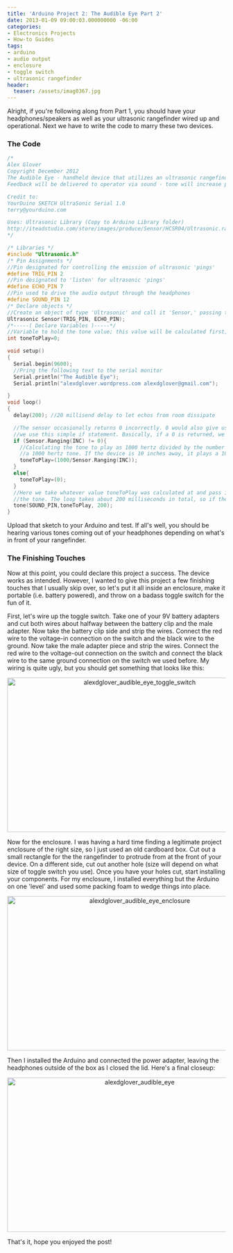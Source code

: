 ```yaml
---
title: 'Arduino Project 2: The Audible Eye Part 2'
date: 2013-01-09 09:00:03.000000000 -06:00
categories:
- Electronics Projects
- How-to Guides
tags:
- arduino
- audio output
- enclosure
- toggle switch
- ultrasonic rangefinder
header:
  teaser: /assets/imag0367.jpg
---
```

<p>Alright, if you're following along from Part 1, you should have your headphones/speakers as well as your ultrasonic rangefinder wired up and operational. Next we have to write the code to marry these two devices.</p>
<h3>The Code</h3>

```c
/*
Alex Glover
Copyright December 2012
The Audible Eye - handheld device that utilizes an ultrasonic rangefinder to determine distance to whatever object the device is pointed at.
Feedback will be delivered to operator via sound - tone will increase pitch for shorter distances, no tones played for extreme distances.

Credit to:
YourDuino SKETCH UltraSonic Serial 1.0
terry@yourduino.com

Uses: Ultrasonic Library (Copy to Arduino Library folder)
http://iteadstudio.com/store/images/produce/Sensor/HCSR04/Ultrasonic.rar
*/

/* Libraries */
#include "Ultrasonic.h"
/* Pin Assignments */
//Pin designated for controlling the emission of ultrasonic 'pings'
#define TRIG_PIN 2
//Pin designated to 'listen' for ultrasonic 'pings'
#define ECHO_PIN 7
//Pin used to drive the audio output through the headphones
#define SOUND_PIN 12
/* Declare objects */
//Create an object of type 'Ultrasonic' and call it 'Sensor,' passing the trig pin and echo pin numbers into the constructor
Ultrasonic Sensor(TRIG_PIN, ECHO_PIN);
/*-----( Declare Variables )-----*/
//Variable to hold the tone value; this value will be calculated first, and then passed to the tone() function
int toneToPlay=0;

void setup()
{
  Serial.begin(9600);
  //Pring the following text to the serial monitor
  Serial.println("The Audible Eye");
  Serial.println("alexdglover.wordpress.com alexdglover@gmail.com");

}
void loop()
{
  delay(200); //20 millisend delay to let echos from room dissipate

  //The sensor occasionally returns 0 incorrectly. 0 would also give us a divide by zero error in the next line of code. To address these issues
  //we use this simple if statement. Basically, if a 0 is returned, we play no tones through the headphones.
  if (Sensor.Ranging(INC) != 0){
    //Calculating the tone to play as 1000 hertz divided by the number of inches. So if the device is one inch away from an obstacle, we play
    //a 1000 hertz tone. If the device is 10 inches away, it plays a 100 hertz tone. Anything greater than 20 inches reduces the tone to almost inaudible.
    toneToPlay=(1000/Sensor.Ranging(INC));
  }
  else{
    toneToPlay=(0);
  }
  //Here we take whatever value toneToPlay was calculated at and pass it into the tone() function. The parameter of 200 is the number of milliseconds to play
  //the tone. The loop takes about 200 milliseconds in total, so if the loop hangs or crashes, the tone won't keep getting played indefinitely.
  tone(SOUND_PIN,toneToPlay, 200);
}
```

<p>Upload that sketch to your Arduino and test. If all's well, you should be hearing various tones coming out of your headphones depending on what's in front of your rangefinder.</p>
<h3>The Finishing Touches</h3>
<p>Now at this point, you could declare this project a success. The device works as intended. However, I wanted to give this project a few finishing touches that I usually skip over, so let's put it all inside an enclosure, make it portable (i.e. battery powered), and throw on a badass toggle switch for the fun of it.</p>
<p>First, let's wire up the toggle switch. Take one of your 9V battery adapters and cut both wires about halfway between the battery clip and the male adapter. Now take the battery clip side and strip the wires. Connect the red wire to the voltage-in connection on the switch and the black wire to the ground. Now take the male adapter piece and strip the wires. Connect the red wire to the voltage-out connection on the switch and connect the black wire to the same ground connection on the switch we used before. My wiring is quite ugly, but you should get something that looks like this:</p>
<p style="text-align: center;"><a href="{{ "/assets/imag0369.jpg" | absolute_url }}"><img class="aligncenter size-full wp-image-330" alt="alexdglover_audible_eye_toggle_switch" src="{{ site.baseurl }}/assets/imag0369.jpg" width="595" height="355" /></a></p>
<p>Now for the enclosure. I was having a hard time finding a legitimate project enclosure of the right size, so I just used an old cardboard box. Cut out a small rectangle for the the rangefinder to protrude from at the front of your device. On a different side, cut out another hole (size will depend on what size of toggle switch you use). Once you have your holes cut, start installing your components. For my enclosure, I installed everything but the Arduino on one 'level' and used some packing foam to wedge things into place.</p>
<p style="text-align: center;"><a href="{{ "/assets/imag0367.jpg" | absolute_url }}"><img class="aligncenter size-full wp-image-333" alt="alexdglover_audible_eye_enclosure" src="{{ site.baseurl }}/assets/imag0367.jpg" width="595" height="355" /></a></p>
<p>Then I installed the Arduino and connected the power adapter, leaving the headphones outside of the box as I closed the lid. Here's a final closeup:</p>
<p style="text-align: center;"><a href="{{ "/assets/imag0361.jpg" | absolute_url }}"><img class="aligncenter size-full wp-image-312" alt="alexdglover_audible_eye" src="{{ site.baseurl }}/assets/imag0361.jpg" width="595" height="355" /></a></p>
<p>That's it, hope you enjoyed the post!</p>
